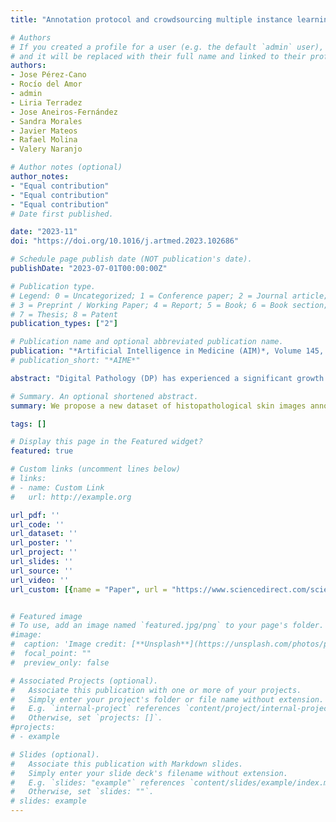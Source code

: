 ```yaml
---
title: "Annotation protocol and crowdsourcing multiple instance learning classification of skin histological images: The CR-AI4SkIN dataset"

# Authors
# If you created a profile for a user (e.g. the default `admin` user), write the username (folder name) here 
# and it will be replaced with their full name and linked to their profile.
authors:
- Jose Pérez-Cano
- Rocío del Amor
- admin
- Liria Terradez
- Jose Aneiros-Fernández
- Sandra Morales
- Javier Mateos
- Rafael Molina
- Valery Naranjo

# Author notes (optional)
author_notes:
- "Equal contribution"
- "Equal contribution"
- "Equal contribution"
# Date first published.

date: "2023-11"
doi: "https://doi.org/10.1016/j.artmed.2023.102686"

# Schedule page publish date (NOT publication's date).
publishDate: "2023-07-01T00:00:00Z"

# Publication type.
# Legend: 0 = Uncategorized; 1 = Conference paper; 2 = Journal article;
# 3 = Preprint / Working Paper; 4 = Report; 5 = Book; 6 = Book section;
# 7 = Thesis; 8 = Patent
publication_types: ["2"]

# Publication name and optional abbreviated publication name.
publication: "*Artificial Intelligence in Medicine (AIM)*, Volume 145, November 2023, pp. 102686"
# publication_short: "*AIME*"

abstract: "Digital Pathology (DP) has experienced a significant growth in recent years and has become an essential tool for diagnosing and prognosis of tumors. The availability of Whole Slide Images (WSIs) and the implementation of Deep Learning (DL) algorithms have paved the way for the appearance of Artificial Intelligence (AI) systems that support the diagnosis process. These systems require extensive and varied data for their training to be successful. However, creating labeled datasets in histopathology is laborious and time-consuming. We have developed a crowdsourcing-multiple instance labeling/learning protocol that is applied to the creation and use of the CR-AI4SkIN dataset.2 CR-AI4SkIN contains 271 WSIs of 7 Cutaneous Spindle Cell (CSC) neoplasms with expert and non-expert labels at region and WSI levels. It is the first dataset of these types of neoplasms made available. The regions selected by the experts are used to learn an automatic extractor of Regions of Interest (ROIs) from WSIs. To produce the embedding of each WSI, the representations of patches within the ROIs are obtained using a contrastive learning method, and then combined. Finally, they are fed to a Gaussian process-based crowdsourcing classifier, which utilizes the noisy non-expert WSI labels. We validate our crowdsourcing-multiple instance learning method in the CR-AI4SkIN dataset, addressing a binary classification problem (malign vs. benign). The proposed method obtains an F1 score of 0.7911 on the test set, outperforming three widely used aggregation methods for crowdsourcing tasks. Furthermore, our crowdsourcing method also outperforms the supervised model with expert labels on the test set (F1-score = 0.6035). The promising results support the proposed crowdsourcing multiple instance learning annotation protocol. It also validates the automatic extraction of interest regions and the use of contrastive embedding and Gaussian process classification to perform crowdsourcing classification tasks."

# Summary. An optional shortened abstract.
summary: We propose a new dataset of histopathological skin images annotated by several non-expert annotators. 

tags: []

# Display this page in the Featured widget?
featured: true

# Custom links (uncomment lines below)
# links:
# - name: Custom Link
#   url: http://example.org

url_pdf: ''
url_code: ''
url_dataset: ''
url_poster: ''
url_project: ''
url_slides: ''
url_source: ''
url_video: ''
url_custom: [{name = "Paper", url = "https://www.sciencedirect.com/science/article/pii/S0933365723002002"}]


# Featured image
# To use, add an image named `featured.jpg/png` to your page's folder. 
#image:
#  caption: 'Image credit: [**Unsplash**](https://unsplash.com/photos/pLCdAaMFLTE)'
#  focal_point: ""
#  preview_only: false

# Associated Projects (optional).
#   Associate this publication with one or more of your projects.
#   Simply enter your project's folder or file name without extension.
#   E.g. `internal-project` references `content/project/internal-project/index.md`.
#   Otherwise, set `projects: []`.
#projects:
# - example

# Slides (optional).
#   Associate this publication with Markdown slides.
#   Simply enter your slide deck's filename without extension.
#   E.g. `slides: "example"` references `content/slides/example/index.md`.
#   Otherwise, set `slides: ""`.
# slides: example
---
```

